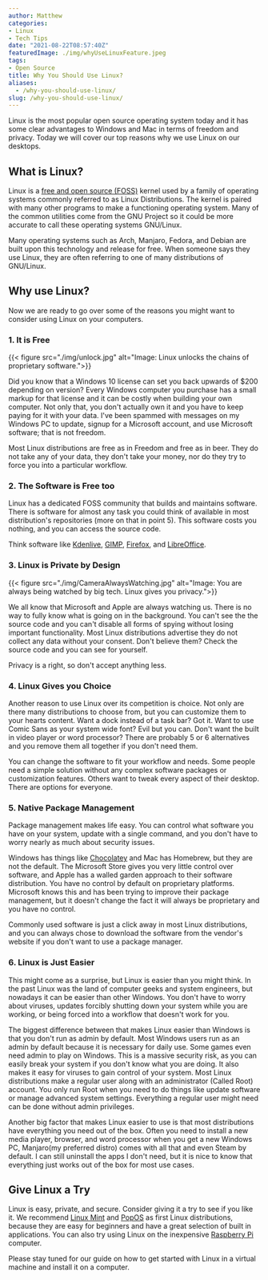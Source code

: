 ```yaml
---
author: Matthew
categories:
- Linux
- Tech Tips
date: "2021-08-22T08:57:40Z"
featuredImage: ./img/whyUseLinuxFeature.jpeg
tags:
- Open Source
title: Why You Should Use Linux?
aliases:
  - /why-you-should-use-linux/
slug: /why-you-should-use-linux/
---
```


Linux is the most popular open source operating system today and it has some clear advantages to Windows and Mac in terms of freedom and privacy. Today we will cover our top reasons why we use Linux on our desktops.

## What is Linux?

Linux is a [free and open source (FOSS)](https://www.blog.mattlamont.com/what-is-free-and-open-source-software-foss/) kernel used by a family of operating systems commonly referred to as Linux Distributions. The kernel is paired with many other programs to make a functioning operating system. Many of the common utilities come from the GNU Project so it could be more accurate to call these operating systems GNU/Linux.

Many operating systems such as Arch, Manjaro, Fedora, and Debian are built upon this technology and release for free. When someone says they use Linux, they are often referring to one of many distributions of GNU/Linux.

## Why use Linux?

Now we are ready to go over some of the reasons you might want to consider using Linux on your computers.

### 1. It is Free

{{< figure src="./img/unlock.jpg" alt="Image: Linux unlocks the chains of proprietary software.">}}

Did you know that a Windows 10 license can set you back upwards of $200 depending on version? Every Windows computer you purchase has a small markup for that license and it can be costly when building your own computer. Not only that, you don't actually own it and you have to keep paying for it with your data. I've been spammed with messages on my Windows PC to update, signup for a Microsoft account, and use Microsoft software; that is not freedom.

Most Linux distributions are free as in Freedom and free as in beer. They do not take any of your data, they don't take your money, nor do they try to force you into a particular workflow.

### 2. The Software is Free too

Linux has a dedicated FOSS community that builds and maintains software. There is software for almost any task you could think of available in most distribution's repositories (more on that in point 5). This software costs you nothing, and you can access the source code. 

Think software like [Kdenlive](https://kdenlive.org/en/), [GIMP](https://www.gimp.org), [Firefox](https://www.mozilla.org/en-US/firefox/new/), and [LibreOffice](https://www.libreoffice.org).

### 3. Linux is Private by Design

{{< figure src="./img/CameraAlwaysWatching.jpg" alt="Image: You are always being watched by big tech. Linux gives you privacy.">}}

We all know that Microsoft and Apple are always watching us. There is no way to fully know what is going on in the background. You can't see the the source code and you can't disable all forms of spying without losing important functionality. Most Linux distributions advertise they do not collect any data without your consent. Don't believe them? Check the source code and you can see for yourself.

Privacy is a right, so don't accept anything less.

### 4. Linux Gives you Choice 

Another reason to use Linux over its competition is choice. Not only are there many distributions to choose from, but you can customize them to your hearts content. Want a dock instead of a task bar? Got it. Want to use Comic Sans as your system wide font? Evil but you can. Don't want the built in video player or word processor? There are probably 5 or 6 alternatives and you remove them all together if you don't need them.

You can change the software to fit your workflow and needs. Some people need a simple solution without any complex software packages or customization features. Others want to tweak every aspect of their desktop. There are options for everyone.

### 5. Native Package Management

Package management makes life easy. You can control what software you have on your system, update with a single command, and you don't have to worry nearly as much about security issues.

Windows has things like [Chocolatey](https://www.blog.mattlamont.com/chocolatey-package-manager-for-windows/) and Mac has Homebrew, but they are not the default. The Microsoft Store gives you very little control over software, and Apple has a walled garden approach to their software distribution. You have no control by default on proprietary platforms. Microsoft knows this and has been trying to improve their package management, but it doesn't change the fact it will always be proprietary and you have no control.

Commonly used software is just a click away in most Linux distributions, and you can always chose to download the software from the vendor's website if you don't want to use a package manager.

### 6. Linux is Just Easier

This might come as a surprise, but Linux is easier than you might think. In the past Linux was the land of computer geeks and system engineers, but nowadays it can be easier than other Windows. You don't have to worry about viruses, updates forcibly shutting down your system while you are working, or being forced into a workflow that doesn't work for you.

The biggest difference between that makes Linux easier than Windows is that you don't run as admin by default. Most Windows users run as an admin by default because it is necessary for daily use. Some games even need admin to play on Windows. This is a massive security risk, as you can easily break your system if you don't know what you are doing. It also makes it easy for viruses to gain control of your system. Most Linux distributions make a regular user along with an administrator (Called Root) account. You only run Root when you need to do things like update software or manage advanced system settings. Everything a regular user might need can be done without admin privileges. 

Another big factor that makes Linux easier to use is that most distributions have everything you need out of the box. Often you need to install a new media player, browser, and word processor when you get a new Windows PC, Manjaro(my preferred distro) comes with all that and even Steam by default. I can still uninstall the apps I don't need, but it is nice to know that everything just works out of the box for most use cases.

##  Give Linux a Try    

Linux is easy, private, and secure. Consider giving it a try to see if you like it. We recommend [Linux Mint](https://linuxmint.com) and [PopOS](https://pop.system76.com) as first Linux distributions, because they are easy for beginners and have a great selection of built in applications. You can also try using Linux on the inexpensive [Raspberry Pi](https://www.raspberrypi.org) computer.

Please stay tuned for our guide on how to get started with Linux in a virtual machine and install it on a computer.
